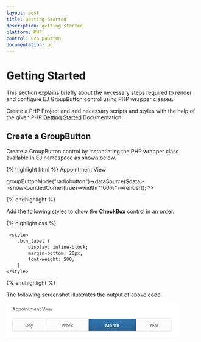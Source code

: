 ```yaml
---
layout: post
title: Getting-Started
description: getting started
platform: PHP
control: GroupButton
documentation: ug
---
```



# Getting Started

This section explains briefly about the necessary steps required to render and configure EJ GroupButton control using PHP wrapper classes.

Create a PHP Project and add necessary scripts and styles with the help of the given PHP [Getting Started]() Documentation.

## Create a GroupButton 

Create a GroupButton control by instantiating the PHP wrapper class available in EJ namespace as shown below.

{% highlight html %}
    <label class="btn_label">Appointment View</label>
    <div>
        <?php
        $data='[{ "text": "Day", "contentType": "textonly" },           
            { "text": "Week","contentType": "textonly" },
            { "text": "Month", "contentType": "textonly", "selected": "selected" },
            { "text": "Year", "contentType": "textonly" }]';
        $data=json_decode($data,true);
        $groupBtn=new EJ\GroupButton("groupBtn");
        echo $groupBtn->groupButtonMode("radiobutton")->dataSource($data)->showRoundedCorner(true)->width("100%")->render();
        ?>
    </div>

{% endhighlight %}

Add the following styles to show the **CheckBox** control in an order.

{% highlight css %}

     <style>
        .btn_label {
            display: inline-block;
            margin-bottom: 20px;
            font-weight: 500;
        }
    </style>

{% endhighlight %}

The following screenshot illustrates the output of above code.

![](/php/GroupButton/DataSource_images/Getting-Started_img1.JPG) 